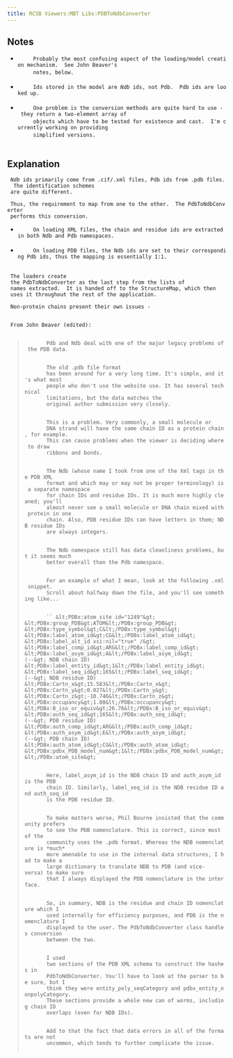 ```yaml
---
title: RCSB Viewers:MBT Libs:PDBToNdbConverter
---
```


Notes
-----

-   `     Probably the most confusing aspect of the loading/model creation mechanism.  See John Beaver's`  
    `     notes, below.`  
    `   `
-   `     Ids stored in the model are `<em>`Ndb`</em>` ids, not Pdb.  Pdb ids are looked up.`  
    `   `
-   `     One problem is the conversion methods are quite hard to use - they return a two-element array of`  
    `     objects which have to be tested for existence and cast.  I'm currently working on providing`  
    `     simplified versions.`  
    `   `

Explanation
-----------

` `<em>`Ndb`</em>` ids primarily come from .cif/.xml files, Pdb ids from .pdb files.  The identification schemes`  
` are quite different.`

` Thus, the requirement to map from one to the other.  The `<span class="classname">`PdbToNdbConverter`</span>  
` performs this conversion.`

-   `     On loading XML files, the chain and residue ids are extracted in both Ndb and Pdb namespaces.`  
    `   `
-   `     On loading PDB files, the Ndb ids are set to their corresponding Pdb ids, thus the mapping is essentially 1:1.`  
    `   `

` The loaders create`  
` the `<span class="classname">`PdbToNdbConverter`</span>` as the last step from the lists of`  
` names extracted.  It is handed off to the `<span class="classname">`StructureMap`</span>`, which then`  
` uses it throughout the rest of the application.`

` Non-protein chains present their own issues - `  
` `

` From John Beaver (edited):`  
` `

> `       Pdb and Ndb deal with one of the major legacy problems of the PDB data.`  
> `       `
>
> `       The old .pdb file format`  
> `       has been around for a very long time. It's simple, and it's what most `  
> `       people who don't use the website use. It has several technical `  
> `       limitations, but the data matches the `  
> `       original author submission very closely.`  
> `       `
>
> `       This is a problem. Very commonly, a small molecule or `  
> `       DNA strand will have the same chain ID as a protein chain, for example. `  
> `       This can cause problems when the viewer is deciding where to draw `  
> `       ribbons and bonds.`  
> `       `
>
> `       The Ndb (whose name I took from one of the Xml tags in the PDB XML `  
> `       format and which may or may not be proper terminology) is a separate namespace `  
> `       for chain IDs and residue IDs. It is much more highly cleaned; you'll `  
> `       almost never see a small molecule or DNA chain mixed with protein in one `  
> `       chain. Also, PDB residue IDs can have letters in them; NDB residue IDs `  
> `       are always integers.`  
> `       `
>
> `       The Ndb namespace still has data cleanliness problems, but it seems much `  
> `       better overall than the Pdb namespace.`  
> `       `
>
> `       For an example of what I mean, look at the following .xml snippet.`  
> `       Scroll about halfway down the file, and you'll see something like...`  
> `       `
>
> `       ``
>               &lt;PDBx:atom_site id="1249"&gt;
>                  &lt;PDBx:group_PDB&gt;ATOM&lt;/PDBx:group_PDB&gt;
>                  &lt;PDBx:type_symbol&gt;C&lt;/PDBx:type_symbol&gt;
>                  &lt;PDBx:label_atom_id&gt;CG&lt;/PDBx:label_atom_id&gt;
>                  &lt;PDBx:label_alt_id xsi:nil="true" /&gt;
>                  &lt;PDBx:label_comp_id&gt;ARG&lt;/PDBx:label_comp_id&gt;
>                  &lt;PDBx:label_asym_id&gt;A&lt;/PDBx:label_asym_id&gt;             (--&gt; NDB chain ID)
>                  &lt;PDBx:label_entity_id&gt;1&lt;/PDBx:label_entity_id&gt;
>                  &lt;PDBx:label_seq_id&gt;165&lt;/PDBx:label_seq_id&gt;             (--&gt; NDB residue ID)
>                  &lt;PDBx:Cartn_x&gt;15.583&lt;/PDBx:Cartn_x&gt;
>                  &lt;PDBx:Cartn_y&gt;0.027&lt;/PDBx:Cartn_y&gt;
>                  &lt;PDBx:Cartn_z&gt;-10.746&lt;/PDBx:Cartn_z&gt;
>                  &lt;PDBx:occupancy&gt;1.00&lt;/PDBx:occupancy&gt;
>                  &lt;PDBx:B_iso_or_equiv&gt;26.76&lt;/PDBx:B_iso_or_equiv&gt;
>                  &lt;PDBx:auth_seq_id&gt;165&lt;/PDBx:auth_seq_id&gt;               (--&gt; PDB residue ID)
>                  &lt;PDBx:auth_comp_id&gt;ARG&lt;/PDBx:auth_comp_id&gt;
>                  &lt;PDBx:auth_asym_id&gt;E&lt;/PDBx:auth_asym_id&gt;               (--&gt; PDB chain ID)
>                  &lt;PDBx:auth_atom_id&gt;CG&lt;/PDBx:auth_atom_id&gt;
>                  &lt;PDBx:pdbx_PDB_model_num&gt;1&lt;/PDBx:pdbx_PDB_model_num&gt;
>               &lt;/PDBx:atom_site&gt;
>         `  
> `       `
>
> `       Here, label_asym_id is the NDB chain ID and auth_asym_id is the PDB `  
> `       chain ID. Similarly, label_seq_id is the NDB residue ID and auth_seq_id `  
> `       is the PDB residue ID.`  
> `       `
>
> `       To make matters worse, Phil Bourne insisted that the community prefers `  
> `       to see the PDB nomenclature. This is correct, since most of the `  
> `       community uses the .pdb format. Whereas the NDB nomenclature is *much* `  
> `       more amenable to use in the internal data structures, I had to make a `  
> `       large dictionary to translate NDB to PDB (and vice-versa) to make sure `  
> `       that I always displayed the PDB nomenclature in the interface.`  
> `       `
>
> `       So, in summary, NDB is the residue and chain ID nomenclature which I `  
> `       used internally for efficiency purposes, and PDB is the nomenclature I `  
> `       displayed to the user. The PdbToNdbConverter class handles conversion `  
> `       between the two.`  
> `       `
>
> `       I used `  
> `       two sections of the PDB XML schema to construct the hashes in `  
> `       PdbToNdbConverter. You'll have to look at the parser to be sure, but I `  
> `       think they were entity_poly_seqCategory and pdbx_entity_nonpolyCategory. `  
> `       These sections provide a whole new can of worms, including chain ID `  
> `       overlaps (even for NDB IDs).`  
> `       `
>
> `       Add to that the fact that data errors in all of the formats are not `  
> `       uncommon, which tends to further complicate the issue.`  
> `       `
